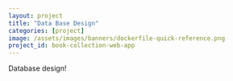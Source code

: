 ```yaml
---
layout: project
title: "Data Base Design"
categories: [project]
image: /assets/images/banners/dockerfile-quick-reference.png
project_id: book-collection-web-app
---
```


Database design!